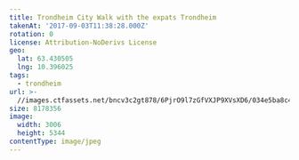 ```yaml
---
title: Trondheim City Walk with the expats Trondheim
takenAt: '2017-09-03T11:38:28.000Z'
rotation: 0
license: Attribution-NoDerivs License
geo:
  lat: 63.430505
  lng: 10.396025
tags:
  - trondheim
url: >-
  //images.ctfassets.net/bncv3c2gt878/6PjrO9l7zGfVXJP9XVsXD6/034e5ba8c455519be0f8f9d638c9c8c8/trondheim-city-walk-with-the-expats-trondheim_36200263363_o
size: 8178356
image:
  width: 3006
  height: 5344
contentType: image/jpeg
---
```


